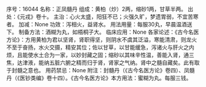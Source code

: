 序号：16044
名称：正凤髓丹
组成：黄柏（炒）2两，缩砂1两，甘草半两。
出处：《元戎》卷十。
主治：心火太盛，阳狂不已；火强久旷，梦遗胃弱，不宜苦寒者。
加减：None
功效：泻相火，益肾水。
用法用量：每服30丸，早晨温酒送下。
制备方法：酒糊为丸，如梧桐子大。
临床应用：None
各家论述：《古今名医方论》：方用黄柏为君以坚肾，肾职得坚，则阴水不虞其泛溢，寒能清肃，则龙火不至于奋扬，水火交摄，精安其位；佐以甘草，以甘能缓急，泻诸火与肝火之内烦，且能使水土合为一家，以妙封藏之固；缩砂以其味辛性温，善能入肾，通三焦，达津液，能纳五脏六腑之精而归于肾，肾家之气纳。肾中之髓自藏矣。此有取于封髓之意也。
用药禁忌：None
附注：封髓丹（《古今名医方论》卷四）、凤髓丹（《医钞类编》卷十四）。《古今名医方论》本方用法：蜜糊为丸。每服三钱。

